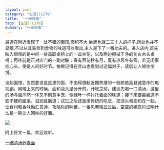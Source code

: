 ```yaml
---
layout: post
category: "生活||Life"
title:  "一碗好面"
tags: [生活||Life]
summary: "一碗好面"
---
```

最近在附近发现了一处不错的面馆,面积不大,坐满也就二三十人的样子,所处也并不显眼,不过从其装修到食物的味道可以看出,主人是下了一番功夫的。进入店内,首先映入眼帘的是中间一排高脚桌椅上的一盆兰花，以及两边擦拭干净的仿古木头桌椅；再往前是正对店门的一副对联：春有百花秋有月，夏有凉风冬有雪，若无闲事挂心头，便是人间好时节。依稀记得在灵山也看到过这幅对子，读后让人顿生愉悦。
      
谈起面馆，当然要说说这里的面，不由得想起近期热播的一档颜值高且诚意作的电视剧。刚端上来的时候，面和浇头是分开的，开吃之前，建议先喝一口清汤，这里的汤与面浑然一体又不刻意争宠，像绿叶一样衬托着面的味道；接下来要尝尝这不软不硬的面条，滋润且筋道；试过之后还是来传统的吃法，把浇头和面和在一起，让食材和香味融汇贯通，攻陷你的味蕾。一番风卷残云过后，空空的碗底将证明什么是一碗让人回味的好面。

![](http://ww4.sinaimg.cn/mw690/4df62ff3gw1eyc2hqz8zqj20m80xctjx.jpg)

附上好文一篇，欢迎收听。        

[一碗清汤荞麦面](http://www.ximalaya.com/77378801/album/7340099/)

